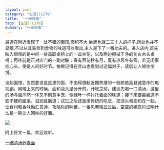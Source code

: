 ```yaml
---
layout: post
category: "生活||Life"
title:  "一碗好面"
tags: [生活||Life]
summary: "一碗好面"
---
```

最近在附近发现了一处不错的面馆,面积不大,坐满也就二三十人的样子,所处也并不显眼,不过从其装修到食物的味道可以看出,主人是下了一番功夫的。进入店内,首先映入眼帘的是中间一排高脚桌椅上的一盆兰花，以及两边擦拭干净的仿古木头桌椅；再往前是正对店门的一副对联：春有百花秋有月，夏有凉风冬有雪，若无闲事挂心头，便是人间好时节。依稀记得在灵山也看到过这幅对子，读后让人顿生愉悦。
      
谈起面馆，当然要说说这里的面，不由得想起近期热播的一档颜值高且诚意作的电视剧。刚端上来的时候，面和浇头是分开的，开吃之前，建议先喝一口清汤，这里的汤与面浑然一体又不刻意争宠，像绿叶一样衬托着面的味道；接下来要尝尝这不软不硬的面条，滋润且筋道；试过之后还是来传统的吃法，把浇头和面和在一起，让食材和香味融汇贯通，攻陷你的味蕾。一番风卷残云过后，空空的碗底将证明什么是一碗让人回味的好面。

![](http://ww4.sinaimg.cn/mw690/4df62ff3gw1eyc2hqz8zqj20m80xctjx.jpg)

附上好文一篇，欢迎收听。        

[一碗清汤荞麦面](http://www.ximalaya.com/77378801/album/7340099/)

